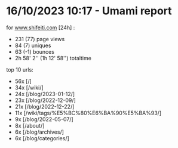 # 16/10/2023 10:17 - Umami report
for www.shifeiti.com [24h] :

 - 231 (77) page views
 - 84 (7) uniques
 - 63 (-1) bounces
 - 2h 58' 2'' (1h 12' 58'') totaltime


top 10 urls:
 - 56x [/]
 - 34x [/wiki/]
 - 24x [/blog/2023-01-12/]
 - 23x [/blog/2022-12-09/]
 - 21x [/blog/2022-12-22/]
 - 11x [/wiki/tags/%E5%BC%80%E6%BA%90%E5%BA%93/]
 - 9x [/blog/2022-05-07/]
 - 8x [/about/]
 - 6x [/blog/archives/]
 - 6x [/blog/categories/]


